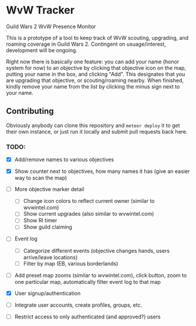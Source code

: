 # WvW Tracker
Guild Wars 2 WvW Presence Monitor

This is a prototype of a tool to keep track of WvW scouting, upgrading, and roaming coverage in Guild Wars 2. Contingent on usuage/interest, development will be ongoing.

Right now there is basically one feature: you can add your name (honor system for now) to an objective by clicking that objective icon on the map, putting your name in the box, and clicking "Add". This designates that you are upgrading that objective, or scouting/roaming nearby. When finished, kindly remove your name from the list by clicking the minus sign next to your name.

## Contributing

Obviously anybody can clone this repository and `meteor deploy` it to get their own instance, or just run it locally and submit pull requests back here.

### TODO:

- [x] Add/remove names to various objectives
- [x] Show counter next to objectives, how many names it has (give an easier way to scan the map)
- [ ] More objective marker detail
  - [ ] Change icon colors to reflect current owner (similar to wvwintel.com)
  - [ ] Show current upgrades (also similar to wvwintel.com)
  - [ ] Show RI timer
  - [ ] Show guild claiming
- [ ] Event log
  - [ ] Categorize different events (objective changes hands, users arrive/leave locations)
  - [ ] Filter by map (EB, various borderlands)
- [ ] Add preset map zooms (similar to wvwintel.com), click button, zoom to one particular map, automatically filter event log to that map
- [x] User signup/authentication
- [ ] Integrate user accounts, create profiles, groups, etc.
- [ ] Restrict access to only authenticated (and approved?) users

